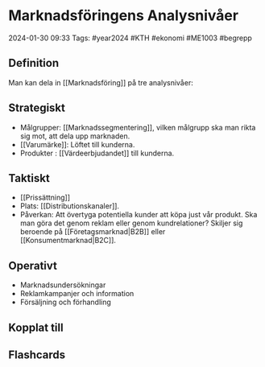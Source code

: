 # Marknadsföringens Analysnivåer

2024-01-30 09:33
Tags: #year2024 #KTH #ekonomi #ME1003 #begrepp

## Definition

Man kan dela in [[Marknadsföring]] på tre analysnivåer:

## Strategiskt

- Målgrupper: [[Marknadssegmentering]], vilken målgrupp ska man rikta sig mot, att dela upp marknaden.
- [[Varumärke]]: Löftet till kunderna.
- Produkter : [[Värdeerbjudandet]] till kunderna.

## Taktiskt

- [[Prissättning]]
- Plats: [[Distributionskanaler]].
- Påverkan: Att övertyga potentiella kunder att köpa just vår produkt. Ska man göra det genom reklam eller genom kundrelationer? Skiljer sig beroende på [[Företagsmarknad|B2B]] eller [[Konsumentmarknad|B2C]].

## Operativt

- Marknadsundersökningar
- Reklamkampanjer och information
- Försäljning och förhandling

## Kopplat till

## Flashcards

